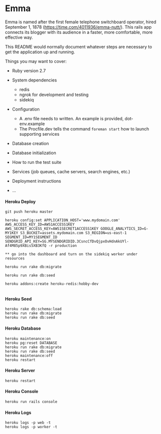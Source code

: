 # Emma

Emma is named after the first female telephone switchboard operator, hired September 1, 1878 (https://time.com/4011936/emma-nutt/). This rails app connects its blogger with its audience in a faster, more comfortable, more effective way.

This README would normally document whatever steps are necessary to get the
application up and running.

Things you may want to cover:

- Ruby version 2.7

- System dependencies

  - redis
  - ngrok for development and testing
  - sidekiq

- Configuration

  - A .env file needs to written. An example is provided, dot-env.example
  - The Procfile.dev tells the command `foreman start` how to launch supporting services

- Database creation

- Database initialization

- How to run the test suite

- Services (job queues, cache servers, search engines, etc.)

- Deployment instructions

- ...

#### Heroku Deploy

```
git push heroku master

heroku config:set APPLICATION_HOST='www.mydomain.com' AWS_ACCESS_KEY_ID=AWS1ACCESS1KEY AWS_SECRET_ACCESS_KEY=AWS1SECRET1ACCESS1KEY GOOGLE_ANALYTICS_ID=G-MY1KEY S3_BUCKET=assets.mydomain.com S3_REGION=us-east-1 SEGMENT_ID=MY1SEGMENT_ID SENDGRID_API_KEY=SG.MYSENDGRIDID.3CsncCfDvQjpxOvHdnAkUYl-Af4M85p9XBis5XB3KfQ -r production

** go into the dashboard and turn on the sidekiq worker under resources

heroku run rake db:migrate

heroku run rake db:seed

heroku addons:create heroku-redis:hobby-dev


```

#### Heroku Seed

```
heroku rake db:schema:load
heroku run rake db:migrate
heroku run rake db:seed
```

#### Heroku Database

```
heroku maintenance:on
heroku pg:reset DATABASE
heroku run rake db:migrate
heroku run rake db:seed
heroku maintenance:off
heroku restart
```

#### Heroku Server

```
heroku restart
```

#### Heroku Console

```
heroku run rails console
```

#### Heroku Logs

```
heroku logs -p web -t
heroku logs -p worker -t
```

